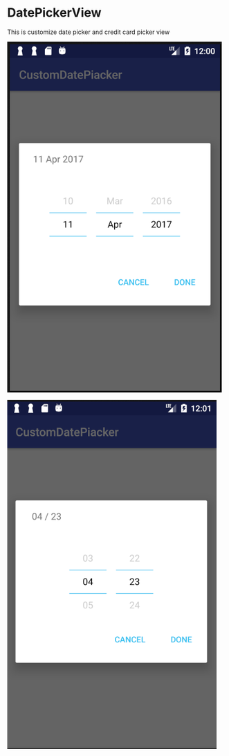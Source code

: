 # DatePickerView
This is customize date picker and credit card picker view

![image](https://raw.githubusercontent.com/hsiangyu69/DatePickerView/master/screenshot/birthday_picker.png)

![image](https://raw.githubusercontent.com/hsiangyu69/DatePickerView/master/screenshot/creditcard_picker.png)

